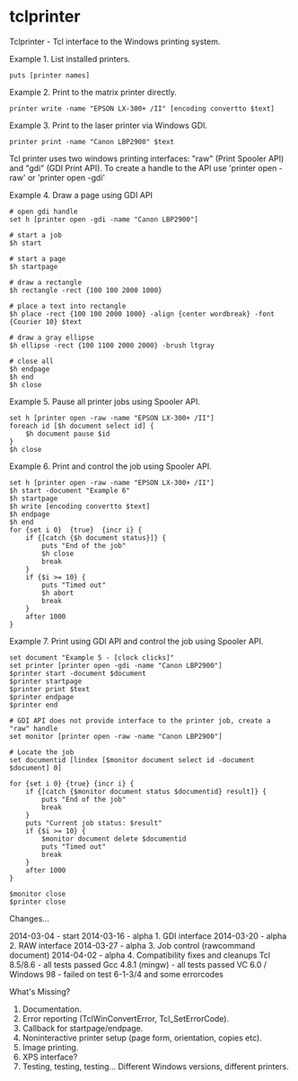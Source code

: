 # tclprinter


Tclprinter - Tcl interface to the Windows printing system.


Example 1. List installed printers.
```
puts [printer names]
```

Example 2. Print to the matrix printer directly.
```
printer write -name "EPSON LX-300+ /II" [encoding convertto $text]
```

Example 3. Print to the laser printer via Windows GDI.
```
printer print -name "Canon LBP2900" $text
```

Tcl printer uses two windows printing interfaces: "raw" (Print Spooler API) and "gdi" (GDI Print API).
To create a handle to the API use  'printer open -raw'  or 'printer open -gdi'


Example 4. Draw a page using GDI API
```
# open gdi handle
set h [printer open -gdi -name "Canon LBP2900"]

# start a job
$h start

# start a page
$h startpage

# draw a rectangle
$h rectangle -rect {100 100 2000 1000}

# place a text into rectangle
$h place -rect {100 100 2000 1000} -align {center wordbreak} -font {Courier 10} $text

# draw a gray ellipse
$h ellipse -rect {100 1100 2000 2000} -brush ltgray

# close all
$h endpage
$h end
$h close
```

Example 5. Pause all printer jobs using Spooler API.
```
set h [printer open -raw -name "EPSON LX-300+ /II"]
foreach id [$h document select id] {
    $h document pause $id
}
$h close
```

Example 6. Print and control the job using Spooler API.
```
set h [printer open -raw -name "EPSON LX-300+ /II"]
$h start -document "Example 6"
$h startpage
$h write [encoding convertto $text]
$h endpage
$h end
for {set i 0}  {true}  {incr i} {
    if {[catch {$h document status}]} {
        puts "End of the job"
        $h close
        break
    }
    if {$i >= 10} {
        puts "Timed out"
        $h abort
        break
    }
    after 1000
}
```

Example 7. Print using GDI API and control the job using Spooler API.
```
set document "Example 5 - [clock clicks]"
set printer [printer open -gdi -name "Canon LBP2900"]
$printer start -document $document
$printer startpage
$printer print $text
$printer endpage
$printer end

# GDI API does not provide interface to the printer job, create a "raw" handle
set monitor [printer open -raw -name "Canon LBP2900"]

# Locate the job 
set documentid [lindex [$monitor document select id -document $document] 0]

for {set i 0} {true} {incr i} {
    if {[catch {$monitor document status $documentid} result]} {
        puts "End of the job"
        break
    }
    puts "Current job status: $result"
    if {$i >= 10} {
        $monitor document delete $documentid
        puts "Timed out"
        break
    }
    after 1000
}

$monitor close
$printer close
```

Changes...

2014-03-04 - start
2014-03-16 - alpha 1. GDI interface
2014-03-20 - alpha 2. RAW interface
2014-03-27 - alpha 3. Job control (rawcommand document)
2014-04-02 - alpha 4. Compatibility fixes and cleanups
                      Tcl 8.5/8.6 - all tests passed
                      Gcc 4.8.1 (mingw) - all tests passed
                      VC 6.0 / Windows 98 - failed on test 6-1-3/4 and some errorcodes


What's Missing?

1. Documentation.
2. Error reporting (TclWinConvertError, Tcl_SetErrorCode).
3. Callback for startpage/endpage.
4. Noninteractive printer setup (page form, orientation, copies etc).
5. Image printing.
6. XPS interface?
7. Testing, testing, testing... Different Windows versions, different printers.
